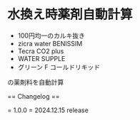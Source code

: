 # 水換え時薬剤自動計算

- 100円均一のカルキ抜き
- zicra water BENISSIM
- Tecra CO2 plus
- WATER SUPPLE
- グリーン F コールドリキッド

の薬剤料を自動計算

== Changelog ==

= 1.0.0 =
2024.12.15 release
